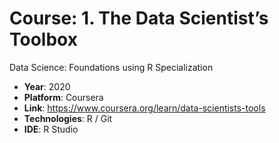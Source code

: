 # Course: 1. The Data Scientist’s Toolbox
Data Science: Foundations using R Specialization

- **Year**: 2020
- **Platform**: Coursera
- **Link**: https://www.coursera.org/learn/data-scientists-tools
- **Technologies**: R / Git
- **IDE**: R Studio
